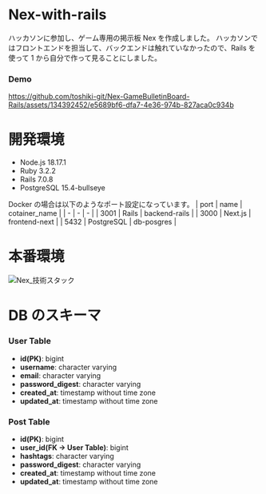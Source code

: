 # Nex-with-rails

ハッカソンに参加し、ゲーム専用の掲示板 Nex を作成しました。
ハッカソンではフロントエンドを担当して、バックエンドは触れていなかったので、Rails を使って 1 から自分で作って見ることにしました。

### Demo


https://github.com/toshiki-git/Nex-GameBulletinBoard-Rails/assets/134392452/e5689bf6-dfa7-4e36-974b-827aca0c934b





# 開発環境

- Node.js 18.17.1
- Ruby 3.2.2
- Rails 7.0.8
- PostgreSQL 15.4-bullseye

Docker の場合は以下のようなポート設定になっています。
| port | name | cotainer_name |
| - | - | - |
| 3001 | Rails | backend-rails |
| 3000 | Next.js | frontend-next |
| 5432 | PostgreSQL | db-posgres |

# 本番環境

![Nex_技術スタック](https://github.com/toshiki-git/Nex-GameBulletinBoard-Rails/assets/134392452/d3e17dd9-e4d8-4ce6-bdbf-73b140b9f02c)


# DB のスキーマ

### User Table

- **id(PK)**: bigint
- **username**: character varying
- **email**: character varying
- **password_digest**: character varying
- **created_at**: timestamp without time zone
- **updated_at**: timestamp without time zone

### Post Table

- **id(PK)**: bigint
- **user_id(FK -> User Table)**: bigint
- **hashtags**: character varying
- **password_digest**: character varying
- **created_at**: timestamp without time zone
- **updated_at**: timestamp without time zone


